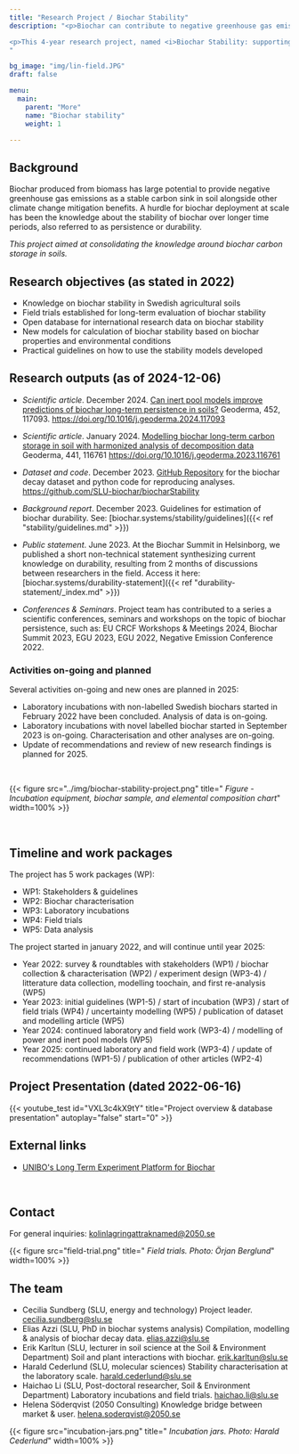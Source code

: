 ```yaml
---
title: "Research Project / Biochar Stability"
description: "<p>Biochar can contribute to negative greenhouse gas emissions in the form of long-term carbon storage. It is important for the development of the biochar market to strengthen the knowledge around biochar stability in soils over long times and to develop ways of accounting for biochar stability. </p>

<p>This 4-year research project, named <i>Biochar Stability: supporting transparent & reliable carbon removal</i>, is funded by the Swedish Energy Agency. It started in March 2022 and is finishing in December 2025.<p>
"

bg_image: "img/lin-field.JPG"
draft: false

menu:
  main:
    parent: "More"
    name: "Biochar stability"
    weight: 1

---
```


<div class="col-md-8 text-left">

## Background
Biochar produced from biomass has large potential to provide negative greenhouse gas emissions as a stable carbon sink in soil alongside other climate change mitigation benefits. A hurdle for biochar deployment at scale has been the knowledge about the stability of biochar over longer time periods, also referred to as persistence or durability.

_This project aimed at consolidating the knowledge around biochar carbon storage in soils._

## Research objectives (as stated in 2022)

* Knowledge on biochar stability in Swedish agricultural soils
* Field trials established for long-term evaluation of biochar stability
* Open database for international research data on biochar stability
* New models for calculation of biochar stability based on biochar properties and environmental conditions
* Practical guidelines on how to use the stability models developed

## Research outputs (as of 2024-12-06)

* _Scientific article_. December 2024. [Can inert pool models improve predictions of biochar long-term persistence in soils?](https://doi.org/10.1016/j.geoderma.2024.117093) Geoderma, 452, 117093. https://doi.org/10.1016/j.geoderma.2024.117093

* _Scientific article_. January 2024. [Modelling biochar long-term carbon storage in soil with harmonized analysis of decomposition data](https://doi.org/10.1016/j.geoderma.2023.116761) Geoderma, 441, 116761 https://doi.org/10.1016/j.geoderma.2023.116761

* _Dataset and code_. December 2023. [GitHub Repository](https://github.com/SLU-biochar/biocharStability) for the biochar decay dataset and python code for reproducing analyses. https://github.com/SLU-biochar/biocharStability

* _Background report_. December 2023. Guidelines for estimation of biochar durability. See: [biochar.systems/stability/guidelines]({{< ref "stability/guidelines.md" >}})

* _Public statement_. June 2023. At the Biochar Summit in Helsinborg, we published a short non-technical statement synthesizing current knowledge on durability, resulting from 2 months of discussions between researchers in the field. Access it here: [biochar.systems/durability-statement]({{< ref "durability-statement/_index.md" >}})

* _Conferences & Seminars_. Project team has contributed to a series a scientific conferences, seminars and workshops on the topic of biochar persistence, such as: EU CRCF Workshops & Meetings 2024, Biochar Summit 2023, EGU 2023, EGU 2022, Negative Emission Conference 2022.


### Activities on-going and planned
Several activities on-going and new ones are planned in 2025:
* Laboratory incubations with non-labelled Swedish biochars started in February 2022 have been concluded. Analysis of data is on-going.
* Laboratory incubations with novel labelled biochar started in September 2023 is on-going. Characterisation and other analyses are on-going.
* Update of recommendations and review of new research findings is planned for 2025.

<br />

{{< figure src="../img/biochar-stability-project.png" title=" *Figure - Incubation equipment, biochar sample, and elemental composition chart*" width=100% >}}

<br />

## Timeline and work packages

The project has 5 work packages (WP):
* WP1: Stakeholders & guidelines
* WP2: Biochar characterisation
* WP3: Laboratory incubations
* WP4: Field trials
* WP5: Data analysis

The project started in january 2022, and will continue until year 2025:
* Year 2022: survey & roundtables with stakeholders (WP1) / biochar collection & characterisation (WP2) / experiment design (WP3-4) / litterature data collection, modelling toochain, and first re-analysis (WP5)
* Year 2023: initial guidelines (WP1-5) / start of incubation (WP3) / start of field trials (WP4) / uncertainty modelling (WP5) / publication of dataset and modelling article (WP5)
* Year 2024: continued laboratory and field work (WP3-4) / modelling of power and inert pool models (WP5)
* Year 2025: continued laboratory and field work (WP3-4) / update of recommendations (WP1-5) / publication of other articles (WP2-4)

## Project Presentation (dated 2022-06-16)

{{< youtube_test id="VXL3c4kX9tY" title="Project overview & database presentation" autoplay="false" start="0" >}} 


## External links

- [UNIBO's Long Term Experiment Platform for Biochar](https://site.unibo.it/environmental-management-research-group/en/activities/long-term-platform)


<br />
</div>

<div class="col-md-4 text-left">

## Contact
For general inquiries: kolinlagringattraknamed@2050.se

{{< figure src="field-trial.png" title=" *Field trials. Photo: Örjan Berglund*" width=100% >}}


## The team 

* Cecilia Sundberg (SLU, energy and technology) Project leader. cecilia.sundberg@slu.se 
* Elias Azzi (SLU, PhD in biochar systems analysis) Compilation, modelling & analysis of biochar decay data. elias.azzi@slu.se
* Erik Karltun (SLU, lecturer in soil science at the Soil & Environment Department) Soil and plant interactions with biochar. erik.karltun@slu.se
* Harald Cederlund (SLU, molecular sciences) Stability characterisation at the laboratory scale. harald.cederlund@slu.se
* Haichao Li (SLU, Post-doctoral researcher, Soil & Environment Department) Laboratory incubations and field trials. haichao.li@slu.se
* Helena Söderqvist (2050 Consulting) Knowledge bridge between market & user. helena.soderqvist@2050.se

{{< figure src="incubation-jars.png" title=" *Incubation jars. Photo: Harald Cederlund*" width=100% >}}



</div>

